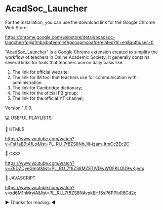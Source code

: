 # AcadSoc_Launcher
For the installation, you can use the download link for the Google Chrome Web Store: 

https://chrome.google.com/webstore/detail/acadsoc-launcher/fpjijgfmbajbafepmiefhgooapmcpafp/related?hl=en&authuser=0


"AcadSoc_Launcher" is a Google Chrome extension created to simplify the workflow of teachers in Online Academic Society; It generally contains several links for tools that teachers use on daily basis like: 

1. The link for official website; 
2. The link for IM tool that teachers use for communication with administration.
3. The link for Cambridge dictionary; 
4. The link for the oficial FB group; 
5. The link for the official YT channel; 

Version 1.0.0; 

💻 USEFUL PLAYLISTS:

👊 HTML5

https://www.youtube.com/watch?v=FsHaB9t4fLo&list=PL_RU_7f8ZS8NhJIlI-izam_itmCcZEc2C

👊 CSS3

https://www.youtube.com/watch?v=ZFDZDyeGmgI&list=PL_RU_7f8ZS8MZ8TIVDwWOFKLQU9wKjedu

👊 JAVASCRIPT

https://www.youtube.com/watch?v=xd6M1hMryiA&list=PL_RU_7f8ZS8NAvpkEHfSsP6PPlbR8Gd2e

  ▶ Thanks for reading. ◀

